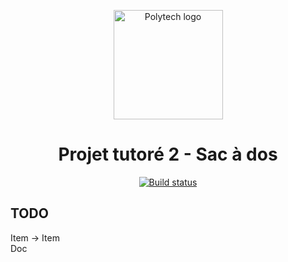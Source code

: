 <p align="center">
    <img alt="Polytech logo" src="http://www.tedxtours.com/wp-content/uploads/2014/11/PolytechTours.jpg" height="175"/>
</p>
<h1 align="center">Projet tutoré 2 - Sac à dos</h1>
<p align="center">
    <a alt="Build Status" href="https://travis-ci.com/MrCraftCod/DI3---Projet2"><img alt="Build status" src="https://travis-ci.com/MrCraftCod/DI3---Projet2.svg?token=s5BJCJ6gyoT4Yw4fxy1J&branch=master"/></a>
</p>

## TODO

Item -> Item  
Doc  
